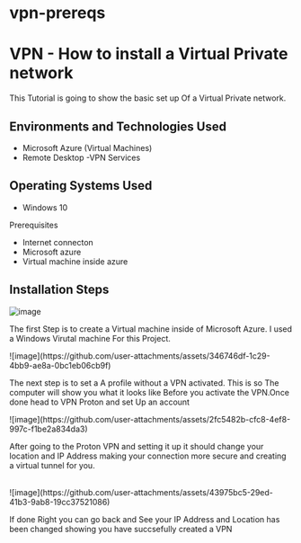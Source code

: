 # vpn-prereqs
<p align="center">

</p>

<h1>VPN - How to install a Virtual Private network</h1>
This Tutorial is going to show the basic set up Of a Virtual Private network.<br />


<h2>Environments and Technologies Used</h2>

- Microsoft Azure (Virtual Machines)
- Remote Desktop
-VPN Services

<h2>Operating Systems Used </h2>

- Windows 10</b> 

Prerequisites

- Internet connecton
- Microsoft azure
- Virtual machine inside azure



<h2>Installation Steps</h2>

<p>

![image](https://github.com/user-attachments/assets/ccd6917d-0ea5-44e8-8766-96f2f87b438b)



</p>
The first Step is to create a Virtual machine inside of Microsoft Azure. I used a Windows Virutal machine For this Project.
<p>



<p>
![image](https://github.com/user-attachments/assets/346746df-1c29-4bb9-ae8a-0bc1eb06cb9f)

The next step is to set a A profile without a VPN activated. This is so The computer will show you what it looks like Before you activate the VPN.Once done head to VPN Proton and set Up an account



<p>
![image](https://github.com/user-attachments/assets/2fc5482b-cfc8-4ef8-997c-f1be2a834da3)

</p> After going to the Proton VPN and setting it up it should change your location and IP Address making your connection more secure and creating a virtual tunnel for you. 

</p>
<br />  ![image](https://github.com/user-attachments/assets/43975bc5-29ed-41b3-9ab8-19cc37521086)

If done Right you can go back and See your IP Address and Location has been changed showing you have succsefully created a VPN

